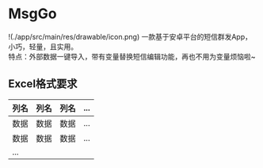# MsgGo
!(./app/src/main/res/drawable/icon.png)
一款基于安卓平台的短信群发App，小巧，轻量，且实用。  
特点：外部数据一键导入，带有变量替换短信编辑功能，再也不用为变量烦恼啦~
## Excel格式要求
列名|列名|列名|...
-|-|-|-
数据|数据|数据|...
数据|数据|数据|...
...|
